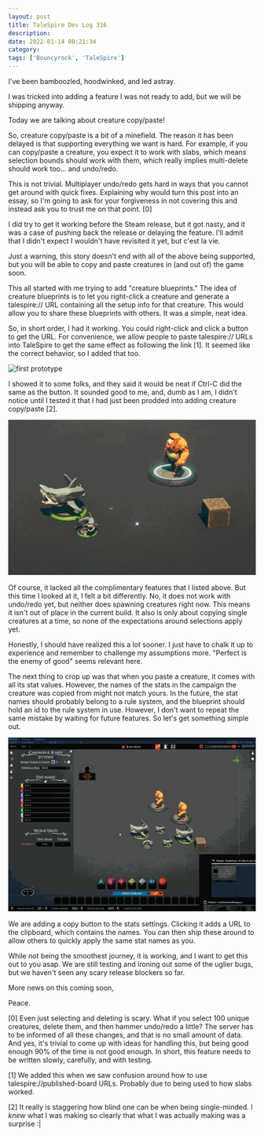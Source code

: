 ```yaml
---
layout: post
title: TaleSpire Dev Log 316
description:
date: 2022-01-14 00:21:34
category:
tags: ['Bouncyrock', 'TaleSpire']
---
```


I've been bamboozled, hoodwinked, and led astray.

I was tricked into adding a feature I was not ready to add, but we will be shipping anyway.

Today we are talking about creature copy/paste!

So, creature copy/paste is a bit of a minefield. The reason it has been delayed is that supporting everything we want is hard. For example, if you can copy/paste a creature, you expect it to work with slabs, which means selection bounds should work with them, which really implies multi-delete should work too... and undo/redo.

This is not trivial. Multiplayer undo/redo gets hard in ways that you cannot get around with quick fixes. Explaining why would turn this post into an essay, so I'm going to ask for your forgiveness in not covering this and instead ask you to trust me on that point. [0]

I did try to get it working before the Steam release, but it got nasty, and it was a case of pushing back the release or delaying the feature. I'll admit that I didn't expect I wouldn't have revisited it yet, but c'est la vie.

Just a warning, this story doesn't end with all of the above being supported, but you will be able to copy and paste creatures in (and out of) the game soon.

This all started with me trying to add "creature blueprints." The idea of creature blueprints is to let you right-click a creature and generate a talespire:// URL containing all the setup info for that creature. This would allow you to share these blueprints with others. It was a simple, neat idea.

So, in short order, I had it working. You could right-click and click a button to get the URL. For convenience, we allow people to paste talespire:// URLs into TaleSpire to get the same effect as following the link [1]. It seemed like the correct behavior, so I added that too.

![first prototype](/assets/videos/first-prototype.gif)

I showed it to some folks, and they said it would be neat if Ctrl-C did the same as the button. It sounded good to me, and, dumb as I am, I didn't notice until I tested it that I had just been prodded into adding creature copy/paste [2].

![bamboozled](/assets/videos/bamboozled.gif)

Of course, it lacked all the complimentary features that I listed above. But this time I looked at it, I felt a bit differently. No, it does not work with undo/redo yet, but neither does spawning creatures right now. This means it isn't out of place in the current build. It also is only about copying single creatures at a time, so none of the expectations around selections apply yet.

Honestly, I should have realized this a lot sooner. I just have to chalk it up to experience and remember to challenge my assumptions more. "Perfect is the enemy of good" seems relevant here.

The next thing to crop up was that when you paste a creature, it comes with all its stat values. However, the names of the stats in the campaign the creature was copied from might not match yours. In the future, the stat names should probably belong to a rule system, and the blueprint should hold an id to the rule system in use. However, I don't want to repeat the same mistake by waiting for future features. So let's get something simple out.

![stat names](/assets/videos/stat-names.gif)

We are adding a copy button to the stats settings. Clicking it adds a URL to the clipboard, which contains the names. You can then ship these around to allow others to quickly apply the same stat names as you.

While not being the smoothest journey, it is working, and I want to get this out to you asap. We are still testing and ironing out some of the uglier bugs, but we haven't seen any scary release blockers so far.

More news on this coming soon,

Peace.



[0] Even just selecting and deleting is scary. What if you select 100 unique creatures, delete them, and then hammer undo/redo a little? The server has to be informed of all these changes, and that is no small amount of data. And yes, it's trivial to come up with ideas for handling this, but being good enough 90% of the time is not good enough. In short, this feature needs to be written slowly, carefully, and with testing.

[1] We added this when we saw confusion around how to use talespire://published-board URLs. Probably due to being used to how slabs worked.

[2] It really is staggering how blind one can be when being single-minded. I *knew* what I was making so clearly that what I was actually making was a surprise :|
